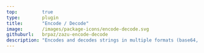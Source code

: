 ```yaml
---
top:         true
type:        plugin
title:       "Encode / Decode"
image:       /images/package-icons/encode-decode.svg
githuburl:   brpaz/zazu-encode-decode
description: "Encodes and decodes strings in multiple formats (base64, html, etc)"
---
```

